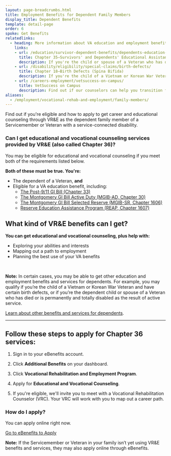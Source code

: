 ```yaml
---
layout: page-breadcrumbs.html
title: Employment Benefits for Dependent Family Members
display_title: Dependent Benefits
template: detail-page
order: 6
spoke: Get Benefits
relatedlinks:
  - heading: More information about VA education and employment benefits and services for dependents
    links:
    - url: /education/survivor-dependent-benefits/dependents-education-assistance/
      title: Chapter 35—Survivors' and Dependents' Educational Assistance (DEA)
      description: If you're the child or spouse of a Veteran who has died, is permanently and totally disabled, or is missing in action or was captured or interned in the line of duty, find out if you're eligible for DEA (also called Chapter 35) services.  
    - url: /disability/eligibility/special-claims/birth-defects/
      title: Chapter 18—Birth Defects (Spina Bifida)
      description: If you're the child of a Vietnam or Korean War Veteran and you have spina bifida or certain other birth defects, find out if you're eligible for benefits like disability compensation (payments), health care, and job training (also called Chapter 18).
    - url: /careers-employment/vetsuccess-on-campus/
      title: VetSuccess on Campus
      description: Find out if our counselors can help you transition from military to college life.       
aliases:
  - /employment/vocational-rehab-and-employment/family-members/
---
```


<div class="va-introtext">

Find out if you're eligible and how to apply to get career and educational counseling through VR&E as the dependent family member of a Servicemember or Veteran with a service-connected disability.

</div>

<div class="feature">

### Can I get educational and vocational counseling services provided by VR&amp;E (also called Chapter 36)?

You may be eligible for educational and vocational counseling if you meet both of the requirements listed below.

**Both of these must be true. You're:**

- The dependent of a Veteran, **and**
- Eligible for a VA education benefit, including:
  - [The Post-9/11 GI Bill (Chapter 33)](/education/about-gi-bill-benefits/post-9-11/)
  - [The Montgomery GI Bill Active Duty (MGIB-AD, Chapter 30)](/education/about-gi-bill-benefits/montgomery-active-duty/)
  - [The Montgomery GI Bill Selected Reserve (MGIB-SR, Chapter 1606)](/education/about-gi-bill-benefits/montgomery-selected-reserve/)
  - [Reserve Education Assistance Program (REAP, Chapter 1607)](/education/other-va-education-benefits/reap/)

</div>

## What kind of VR&amp;E benefits can I get?

**You can get educational and vocational counseling, plus help with:**

- Exploring your abilities and interests
- Mapping out a path to employment
- Planning the best use of your VA benefits

<br>

**Note:** In certain cases, you may be able to get other education and employment benefits and services for dependents. For example, you may qualify if you’re the child of a Vietnam or Korean War Veteran and have certain birth defects, or if you’re the dependent child or spouse of a Veteran who has died or is permanently and totally disabled as the result of active service.

[Learn about other benefits and services for dependents](#dependents-services).

<hr>


## Follow these steps to apply for Chapter 36 services:

<ol class="process">
<li class="process-step list-one">

Sign in to your eBenefits account.

</li>

<li class="process-step list-two">

Click **Additional Benefits** on your dashboard.

</li>

<li class="process-step list-three">

Click **Vocational Rehabilitation and Employment Program**.

</li>

<li class="process-step list-four">

Apply for **Educational and Vocational Counseling**.

</li>

<li class="process-step list-five">

If you're eligible, we'll invite you to meet with a Vocational Rehabilitation Counselor (VRC). Your VRC will work with you to map out a career path.

</li>
</ol>

### How do I apply?

You can apply online right now.

<a class="usa-button-primary va-button-primary" href="https://www.ebenefits.va.gov/ebenefits/about/feature?feature=vocational-rehabilitation-and-employment">Go to eBenefits to Apply</a>

**Note:** If the Servicemember or Veteran in your family isn’t yet using VR&E benefits and services, they may also apply online through eBenefits.

<span id="dependents-services">
